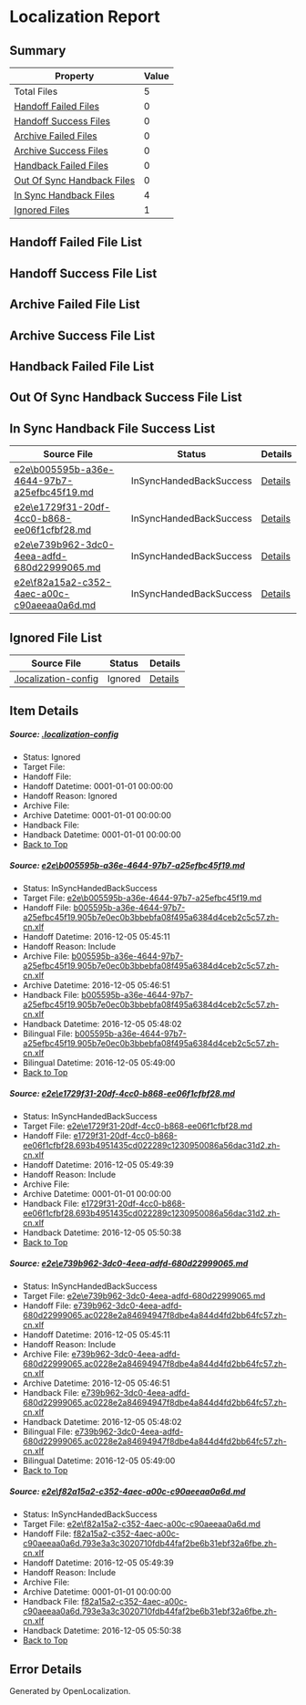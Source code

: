 # <a name='report-top'></a> Localization Report

## Summary
 Property | Value 
 -------- | ----- 
 Total Files | 5
[ Handoff Failed Files ](#handoff-failed-list)| 0
[ Handoff Success Files ](#handoff-success-list)| 0
[ Archive Failed Files ](#archive-failed-list)| 0
[ Archive Success Files ](#archive-success-list)| 0
[ Handback Failed Files ](#handback-failed-list)| 0
[ Out Of Sync Handback Files ](#outofsync-handback-success-list)| 0
[ In Sync Handback Files ](#insync-handback-success-list)| 4
[ Ignored Files ](#ignored-list)| 1

## <a name='handoff-failed-list'></a> Handoff Failed File List

## <a name='handoff-success-list'></a> Handoff Success File List

## <a name='archive-failed-list'></a> Archive Failed File List

## <a name='archive-success-list'></a> Archive Success File List

## <a name='handback-failed-list'></a> Handback Failed File List

## <a name='outofsync-handback-success-list'></a> Out Of Sync Handback Success File List

## <a name='insync-handback-success-list'></a> In Sync Handback File Success List
 Source File | Status | Details 
 ----------- | ------ | ------- 
 [e2e\b005595b-a36e-4644-97b7-a25efbc45f19.md](https://github.com/OpenLocalizationTestOrg/ol-test0/blob/2047600545c75d1c7665fc3cb928a91b4e49c5ee/e2e/b005595b-a36e-4644-97b7-a25efbc45f19.md) | InSyncHandedBackSuccess | [Details](#7190e3b783737fd82e8322fee4792025a6a5e6451)
 [e2e\e1729f31-20df-4cc0-b868-ee06f1cfbf28.md](https://github.com/OpenLocalizationTestOrg/ol-test0/blob/1737f7e3dfaf223e88fa32ad8e92034f2304507b/e2e/e1729f31-20df-4cc0-b868-ee06f1cfbf28.md) | InSyncHandedBackSuccess | [Details](#c8cfb80ae58369ca81b857c8880f36af6a9b5d532)
 [e2e\e739b962-3dc0-4eea-adfd-680d22999065.md](https://github.com/OpenLocalizationTestOrg/ol-test0/blob/2047600545c75d1c7665fc3cb928a91b4e49c5ee/e2e/e739b962-3dc0-4eea-adfd-680d22999065.md) | InSyncHandedBackSuccess | [Details](#0599ecf2103a86ec76d250a9e1aac2b4089bd2053)
 [e2e\f82a15a2-c352-4aec-a00c-c90aeeaa0a6d.md](https://github.com/OpenLocalizationTestOrg/ol-test0/blob/1737f7e3dfaf223e88fa32ad8e92034f2304507b/e2e/f82a15a2-c352-4aec-a00c-c90aeeaa0a6d.md) | InSyncHandedBackSuccess | [Details](#d6803b07a387a3b23402e250750a03908e18bc084)

## <a name='ignored-list'></a> Ignored File List
 Source File | Status | Details 
 ----------- | ------ | ------- 
 [.localization-config](https://github.com/OpenLocalizationTestOrg/ol-test0/blob/1737f7e3dfaf223e88fa32ad8e92034f2304507b/.localization-config) | Ignored | [Details](#c268a05ecaa7ec85942ed632c29928ee5bd6da8d0)

## Item Details
##### <a name='c268a05ecaa7ec85942ed632c29928ee5bd6da8d0'></a> Source: [.localization-config](https://github.com/OpenLocalizationTestOrg/ol-test0/blob/1737f7e3dfaf223e88fa32ad8e92034f2304507b/.localization-config)
* Status: Ignored
* Target File: 
* Handoff File: 
* Handoff Datetime: 0001-01-01 00:00:00
* Handoff Reason: Ignored
* Archive File: 
* Archive Datetime: 0001-01-01 00:00:00
* Handback File: 
* Handback Datetime: 0001-01-01 00:00:00
* [Back to Top](#report-top)

##### <a name='7190e3b783737fd82e8322fee4792025a6a5e6451'></a> Source: [e2e\b005595b-a36e-4644-97b7-a25efbc45f19.md](https://github.com/OpenLocalizationTestOrg/ol-test0/blob/2047600545c75d1c7665fc3cb928a91b4e49c5ee/e2e/b005595b-a36e-4644-97b7-a25efbc45f19.md)
* Status: InSyncHandedBackSuccess
* Target File: [e2e\b005595b-a36e-4644-97b7-a25efbc45f19.md](https://github.com/OpenLocalizationTestOrg/ol-test0-zhcn/blob/7698ec516b5ee809ab53cad2e6ba37a268f3b554/e2e/b005595b-a36e-4644-97b7-a25efbc45f19.md)
* Handoff File: [b005595b-a36e-4644-97b7-a25efbc45f19.905b7e0ec0b3bbebfa08f495a6384d4ceb2c5c57.zh-cn.xlf](https://github.com/OpenLocalizationTestOrg/ol-test0-handoff/blob/47fb78929296004c5e4128817ee49c124afb6f72/ol-handoff/OpenLocalizationTestOrg/ol-test0-zhcn/shujia/ht/b005595b-a36e-4644-97b7-a25efbc45f19.905b7e0ec0b3bbebfa08f495a6384d4ceb2c5c57.zh-cn.xlf)
* Handoff Datetime: 2016-12-05 05:45:11
* Handoff Reason: Include
* Archive File: [b005595b-a36e-4644-97b7-a25efbc45f19.905b7e0ec0b3bbebfa08f495a6384d4ceb2c5c57.zh-cn.xlf](https://github.com/OpenLocalizationTestOrg/ol-test0-handoff/blob/6c61467d40285653de7009f1486e70bdc00ca751/ol-archive/OpenLocalizationTestOrg/ol-test0-zhcn/shujia/ht/b005595b-a36e-4644-97b7-a25efbc45f19.905b7e0ec0b3bbebfa08f495a6384d4ceb2c5c57.zh-cn.xlf)
* Archive Datetime: 2016-12-05 05:46:51
* Handback File: [b005595b-a36e-4644-97b7-a25efbc45f19.905b7e0ec0b3bbebfa08f495a6384d4ceb2c5c57.zh-cn.xlf](https://github.com/OpenLocalizationTestOrg/ol-test0-handback/blob/1337e46768d606d422b832574992b5c0364a7d00/ol-handback/OpenLocalizationTestOrg/ol-test0-zhcn/shujia/ht/b005595b-a36e-4644-97b7-a25efbc45f19.905b7e0ec0b3bbebfa08f495a6384d4ceb2c5c57.zh-cn.xlf)
* Handback Datetime: 2016-12-05 05:48:02
* Bilingual File: [b005595b-a36e-4644-97b7-a25efbc45f19.905b7e0ec0b3bbebfa08f495a6384d4ceb2c5c57.zh-cn.xlf](https://github.com/OpenLocalizationTestOrg/ol-test0-handback/blob/1337e46768d606d422b832574992b5c0364a7d00/ol-handback/OpenLocalizationTestOrg/ol-test0-zhcn/shujia/ht/b005595b-a36e-4644-97b7-a25efbc45f19.905b7e0ec0b3bbebfa08f495a6384d4ceb2c5c57.zh-cn.xlf)
* Bilingual Datetime: 2016-12-05 05:49:00
* [Back to Top](#report-top)

##### <a name='c8cfb80ae58369ca81b857c8880f36af6a9b5d532'></a> Source: [e2e\e1729f31-20df-4cc0-b868-ee06f1cfbf28.md](https://github.com/OpenLocalizationTestOrg/ol-test0/blob/1737f7e3dfaf223e88fa32ad8e92034f2304507b/e2e/e1729f31-20df-4cc0-b868-ee06f1cfbf28.md)
* Status: InSyncHandedBackSuccess
* Target File: [e2e\e1729f31-20df-4cc0-b868-ee06f1cfbf28.md](https://github.com/OpenLocalizationTestOrg/ol-test0-zhcn/blob/fd01504bde4f031f90ab287bacf8aa73a96c9180/e2e/e1729f31-20df-4cc0-b868-ee06f1cfbf28.md)
* Handoff File: [e1729f31-20df-4cc0-b868-ee06f1cfbf28.693b4951435cd022289c1230950086a56dac31d2.zh-cn.xlf](https://github.com/OpenLocalizationTestOrg/ol-test0-handoff/blob/829bc773758c6d4ce373f78b72a2b7e3e6a9cafe/ol-handoff/OpenLocalizationTestOrg/ol-test0-zhcn/shujia/ht/e1729f31-20df-4cc0-b868-ee06f1cfbf28.693b4951435cd022289c1230950086a56dac31d2.zh-cn.xlf)
* Handoff Datetime: 2016-12-05 05:49:39
* Handoff Reason: Include
* Archive File: 
* Archive Datetime: 0001-01-01 00:00:00
* Handback File: [e1729f31-20df-4cc0-b868-ee06f1cfbf28.693b4951435cd022289c1230950086a56dac31d2.zh-cn.xlf](https://github.com/OpenLocalizationTestOrg/ol-test0-handback/blob/21b43e7e5f50c35e31a9bd2efe1911e317e8efb7/ol-handback/OpenLocalizationTestOrg/ol-test0-zhcn/shujia/ht/e1729f31-20df-4cc0-b868-ee06f1cfbf28.693b4951435cd022289c1230950086a56dac31d2.zh-cn.xlf)
* Handback Datetime: 2016-12-05 05:50:38
* [Back to Top](#report-top)

##### <a name='0599ecf2103a86ec76d250a9e1aac2b4089bd2053'></a> Source: [e2e\e739b962-3dc0-4eea-adfd-680d22999065.md](https://github.com/OpenLocalizationTestOrg/ol-test0/blob/2047600545c75d1c7665fc3cb928a91b4e49c5ee/e2e/e739b962-3dc0-4eea-adfd-680d22999065.md)
* Status: InSyncHandedBackSuccess
* Target File: [e2e\e739b962-3dc0-4eea-adfd-680d22999065.md](https://github.com/OpenLocalizationTestOrg/ol-test0-zhcn/blob/7698ec516b5ee809ab53cad2e6ba37a268f3b554/e2e/e739b962-3dc0-4eea-adfd-680d22999065.md)
* Handoff File: [e739b962-3dc0-4eea-adfd-680d22999065.ac0228e2a84694947f8dbe4a844d4fd2bb64fc57.zh-cn.xlf](https://github.com/OpenLocalizationTestOrg/ol-test0-handoff/blob/47fb78929296004c5e4128817ee49c124afb6f72/ol-handoff/OpenLocalizationTestOrg/ol-test0-zhcn/shujia/ht/e739b962-3dc0-4eea-adfd-680d22999065.ac0228e2a84694947f8dbe4a844d4fd2bb64fc57.zh-cn.xlf)
* Handoff Datetime: 2016-12-05 05:45:11
* Handoff Reason: Include
* Archive File: [e739b962-3dc0-4eea-adfd-680d22999065.ac0228e2a84694947f8dbe4a844d4fd2bb64fc57.zh-cn.xlf](https://github.com/OpenLocalizationTestOrg/ol-test0-handoff/blob/6c61467d40285653de7009f1486e70bdc00ca751/ol-archive/OpenLocalizationTestOrg/ol-test0-zhcn/shujia/ht/e739b962-3dc0-4eea-adfd-680d22999065.ac0228e2a84694947f8dbe4a844d4fd2bb64fc57.zh-cn.xlf)
* Archive Datetime: 2016-12-05 05:46:51
* Handback File: [e739b962-3dc0-4eea-adfd-680d22999065.ac0228e2a84694947f8dbe4a844d4fd2bb64fc57.zh-cn.xlf](https://github.com/OpenLocalizationTestOrg/ol-test0-handback/blob/1337e46768d606d422b832574992b5c0364a7d00/ol-handback/OpenLocalizationTestOrg/ol-test0-zhcn/shujia/ht/e739b962-3dc0-4eea-adfd-680d22999065.ac0228e2a84694947f8dbe4a844d4fd2bb64fc57.zh-cn.xlf)
* Handback Datetime: 2016-12-05 05:48:02
* Bilingual File: [e739b962-3dc0-4eea-adfd-680d22999065.ac0228e2a84694947f8dbe4a844d4fd2bb64fc57.zh-cn.xlf](https://github.com/OpenLocalizationTestOrg/ol-test0-handback/blob/1337e46768d606d422b832574992b5c0364a7d00/ol-handback/OpenLocalizationTestOrg/ol-test0-zhcn/shujia/ht/e739b962-3dc0-4eea-adfd-680d22999065.ac0228e2a84694947f8dbe4a844d4fd2bb64fc57.zh-cn.xlf)
* Bilingual Datetime: 2016-12-05 05:49:00
* [Back to Top](#report-top)

##### <a name='d6803b07a387a3b23402e250750a03908e18bc084'></a> Source: [e2e\f82a15a2-c352-4aec-a00c-c90aeeaa0a6d.md](https://github.com/OpenLocalizationTestOrg/ol-test0/blob/1737f7e3dfaf223e88fa32ad8e92034f2304507b/e2e/f82a15a2-c352-4aec-a00c-c90aeeaa0a6d.md)
* Status: InSyncHandedBackSuccess
* Target File: [e2e\f82a15a2-c352-4aec-a00c-c90aeeaa0a6d.md](https://github.com/OpenLocalizationTestOrg/ol-test0-zhcn/blob/fd01504bde4f031f90ab287bacf8aa73a96c9180/e2e/f82a15a2-c352-4aec-a00c-c90aeeaa0a6d.md)
* Handoff File: [f82a15a2-c352-4aec-a00c-c90aeeaa0a6d.793e3a3c3020710fdb44faf2be6b31ebf32a6fbe.zh-cn.xlf](https://github.com/OpenLocalizationTestOrg/ol-test0-handoff/blob/829bc773758c6d4ce373f78b72a2b7e3e6a9cafe/ol-handoff/OpenLocalizationTestOrg/ol-test0-zhcn/shujia/ht/f82a15a2-c352-4aec-a00c-c90aeeaa0a6d.793e3a3c3020710fdb44faf2be6b31ebf32a6fbe.zh-cn.xlf)
* Handoff Datetime: 2016-12-05 05:49:39
* Handoff Reason: Include
* Archive File: 
* Archive Datetime: 0001-01-01 00:00:00
* Handback File: [f82a15a2-c352-4aec-a00c-c90aeeaa0a6d.793e3a3c3020710fdb44faf2be6b31ebf32a6fbe.zh-cn.xlf](https://github.com/OpenLocalizationTestOrg/ol-test0-handback/blob/21b43e7e5f50c35e31a9bd2efe1911e317e8efb7/ol-handback/OpenLocalizationTestOrg/ol-test0-zhcn/shujia/ht/f82a15a2-c352-4aec-a00c-c90aeeaa0a6d.793e3a3c3020710fdb44faf2be6b31ebf32a6fbe.zh-cn.xlf)
* Handback Datetime: 2016-12-05 05:50:38
* [Back to Top](#report-top)


## Error Details

Generated by OpenLocalization.
